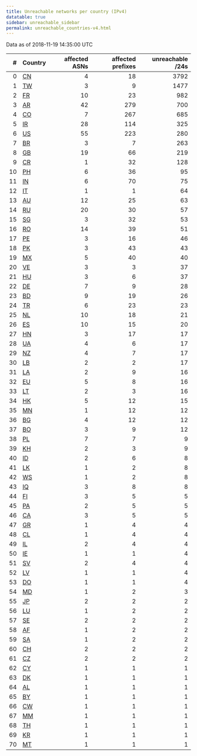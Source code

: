 ```yaml
---
title: Unreachable networks per country (IPv4)
datatable: true
sidebar: unreachable_sidebar
permalink: unreachable_countries-v4.html
---
```


Data as of 2018-11-19 14:35:00 UTC

<div class="datatable-begin"></div>

|   # | Country                      |   affected ASNs |   affected prefixes |   unreachable /24s |
|----:|:-----------------------------|----------------:|--------------------:|-------------------:|
|   0 | [CN](unreachable_cn-v4.html) |               4 |                  18 |               3792 |
|   1 | [TW](unreachable_tw-v4.html) |               3 |                   9 |               1477 |
|   2 | [FR](unreachable_fr-v4.html) |              10 |                  23 |                982 |
|   3 | [AR](unreachable_ar-v4.html) |              42 |                 279 |                700 |
|   4 | [CO](unreachable_co-v4.html) |               7 |                 267 |                685 |
|   5 | [IR](unreachable_ir-v4.html) |              28 |                 114 |                325 |
|   6 | [US](unreachable_us-v4.html) |              55 |                 223 |                280 |
|   7 | [BR](unreachable_br-v4.html) |               3 |                   7 |                263 |
|   8 | [GB](unreachable_gb-v4.html) |              19 |                  66 |                219 |
|   9 | [CR](unreachable_cr-v4.html) |               1 |                  32 |                128 |
|  10 | [PH](unreachable_ph-v4.html) |               6 |                  36 |                 95 |
|  11 | [IN](unreachable_in-v4.html) |               6 |                  70 |                 75 |
|  12 | [IT](unreachable_it-v4.html) |               1 |                   1 |                 64 |
|  13 | [AU](unreachable_au-v4.html) |              12 |                  25 |                 63 |
|  14 | [RU](unreachable_ru-v4.html) |              20 |                  30 |                 57 |
|  15 | [SG](unreachable_sg-v4.html) |               3 |                  32 |                 53 |
|  16 | [RO](unreachable_ro-v4.html) |              14 |                  39 |                 51 |
|  17 | [PE](unreachable_pe-v4.html) |               3 |                  16 |                 46 |
|  18 | [PK](unreachable_pk-v4.html) |               3 |                  43 |                 43 |
|  19 | [MX](unreachable_mx-v4.html) |               5 |                  40 |                 40 |
|  20 | [VE](unreachable_ve-v4.html) |               3 |                   3 |                 37 |
|  21 | [HU](unreachable_hu-v4.html) |               3 |                   6 |                 37 |
|  22 | [DE](unreachable_de-v4.html) |               7 |                   9 |                 28 |
|  23 | [BD](unreachable_bd-v4.html) |               9 |                  19 |                 26 |
|  24 | [TR](unreachable_tr-v4.html) |               6 |                  23 |                 23 |
|  25 | [NL](unreachable_nl-v4.html) |              10 |                  18 |                 21 |
|  26 | [ES](unreachable_es-v4.html) |              10 |                  15 |                 20 |
|  27 | [HN](unreachable_hn-v4.html) |               3 |                  17 |                 17 |
|  28 | [UA](unreachable_ua-v4.html) |               4 |                   6 |                 17 |
|  29 | [NZ](unreachable_nz-v4.html) |               4 |                   7 |                 17 |
|  30 | [LB](unreachable_lb-v4.html) |               2 |                   2 |                 17 |
|  31 | [LA](unreachable_la-v4.html) |               2 |                   9 |                 16 |
|  32 | [EU](unreachable_eu-v4.html) |               5 |                   8 |                 16 |
|  33 | [LT](unreachable_lt-v4.html) |               2 |                   3 |                 16 |
|  34 | [HK](unreachable_hk-v4.html) |               5 |                  12 |                 15 |
|  35 | [MN](unreachable_mn-v4.html) |               1 |                  12 |                 12 |
|  36 | [BG](unreachable_bg-v4.html) |               4 |                  12 |                 12 |
|  37 | [BO](unreachable_bo-v4.html) |               3 |                   9 |                 12 |
|  38 | [PL](unreachable_pl-v4.html) |               7 |                   7 |                  9 |
|  39 | [KH](unreachable_kh-v4.html) |               2 |                   3 |                  9 |
|  40 | [ID](unreachable_id-v4.html) |               2 |                   6 |                  8 |
|  41 | [LK](unreachable_lk-v4.html) |               1 |                   2 |                  8 |
|  42 | [WS](unreachable_ws-v4.html) |               1 |                   2 |                  8 |
|  43 | [IQ](unreachable_iq-v4.html) |               3 |                   8 |                  8 |
|  44 | [FI](unreachable_fi-v4.html) |               3 |                   5 |                  5 |
|  45 | [PA](unreachable_pa-v4.html) |               2 |                   5 |                  5 |
|  46 | [CA](unreachable_ca-v4.html) |               3 |                   5 |                  5 |
|  47 | [GR](unreachable_gr-v4.html) |               1 |                   4 |                  4 |
|  48 | [CL](unreachable_cl-v4.html) |               1 |                   4 |                  4 |
|  49 | [IL](unreachable_il-v4.html) |               2 |                   4 |                  4 |
|  50 | [IE](unreachable_ie-v4.html) |               1 |                   1 |                  4 |
|  51 | [SV](unreachable_sv-v4.html) |               2 |                   4 |                  4 |
|  52 | [LV](unreachable_lv-v4.html) |               1 |                   1 |                  4 |
|  53 | [DO](unreachable_do-v4.html) |               1 |                   1 |                  4 |
|  54 | [MD](unreachable_md-v4.html) |               1 |                   2 |                  3 |
|  55 | [JP](unreachable_jp-v4.html) |               2 |                   2 |                  2 |
|  56 | [LU](unreachable_lu-v4.html) |               1 |                   2 |                  2 |
|  57 | [SE](unreachable_se-v4.html) |               2 |                   2 |                  2 |
|  58 | [AF](unreachable_af-v4.html) |               1 |                   2 |                  2 |
|  59 | [SA](unreachable_sa-v4.html) |               1 |                   2 |                  2 |
|  60 | [CH](unreachable_ch-v4.html) |               2 |                   2 |                  2 |
|  61 | [CZ](unreachable_cz-v4.html) |               2 |                   2 |                  2 |
|  62 | [CY](unreachable_cy-v4.html) |               1 |                   1 |                  1 |
|  63 | [DK](unreachable_dk-v4.html) |               1 |                   1 |                  1 |
|  64 | [AL](unreachable_al-v4.html) |               1 |                   1 |                  1 |
|  65 | [BY](unreachable_by-v4.html) |               1 |                   1 |                  1 |
|  66 | [CW](unreachable_cw-v4.html) |               1 |                   1 |                  1 |
|  67 | [MM](unreachable_mm-v4.html) |               1 |                   1 |                  1 |
|  68 | [TH](unreachable_th-v4.html) |               1 |                   1 |                  1 |
|  69 | [KR](unreachable_kr-v4.html) |               1 |                   1 |                  1 |
|  70 | [MT](unreachable_mt-v4.html) |               1 |                   1 |                  1 |

<div class="datatable-end"></div>